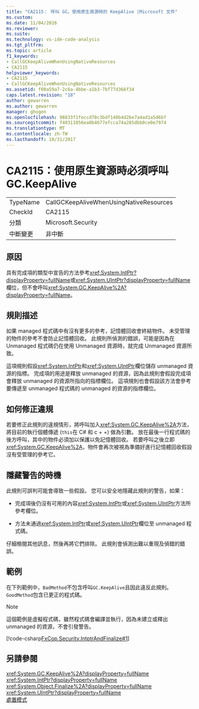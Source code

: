 ```yaml
---
title: "CA2115： 呼叫 GC。使用原生資源時的 KeepAlive |Microsoft 文件"
ms.custom: 
ms.date: 11/04/2016
ms.reviewer: 
ms.suite: 
ms.technology: vs-ide-code-analysis
ms.tgt_pltfrm: 
ms.topic: article
f1_keywords:
- CallGCKeepAliveWhenUsingNativeResources
- CA2115
helpviewer_keywords:
- CA2115
- CallGCKeepAliveWhenUsingNativeResources
ms.assetid: f00a59a7-2c6a-4bbe-a1b3-7bf77d366f34
caps.latest.revision: "18"
author: gewarren
ms.author: gewarren
manager: ghogen
ms.openlocfilehash: 98833f1feccd70c3bdf140b4d2be7a4ad1a5d6bf
ms.sourcegitcommit: f40311056ea0b4677efcca74a285dbb0ce0e7974
ms.translationtype: MT
ms.contentlocale: zh-TW
ms.lasthandoff: 10/31/2017
---
```

# <a name="ca2115-call-gckeepalive-when-using-native-resources"></a>CA2115：使用原生資源時必須呼叫 GC.KeepAlive
|||  
|-|-|  
|TypeName|CallGCKeepAliveWhenUsingNativeResources|  
|CheckId|CA2115|  
|分類|Microsoft.Security|  
|中斷變更|非中斷|  
  
## <a name="cause"></a>原因  
 具有完成項的類型中宣告的方法參考<xref:System.IntPtr?displayProperty=fullName>或<xref:System.UIntPtr?displayProperty=fullName>欄位，但不會呼叫<xref:System.GC.KeepAlive%2A?displayProperty=fullName>。  
  
## <a name="rule-description"></a>規則描述  
 如果 managed 程式碼中有沒有更多的參考，記憶體回收會終結物件。 未受管理的物件的參考不會防止記憶體回收。 此規則所偵測的錯誤，可能是因為在 Unmanaged 程式碼仍在使用 Unmanaged 資源時，就完成 Unmanaged 資源所致。  
  
 這項規則假設<xref:System.IntPtr>和<xref:System.UIntPtr>欄位儲存 unmanaged 資源的指標。 完成項的用途是釋放 unmanaged 的資源，因為此規則會假設完成項會釋放 unmanaged 的資源所指向的指標欄位。 這項規則也會假設該方法會參考要傳遞至 unmanaged 程式碼的 unmanaged 的資源的指標欄位。  
  
## <a name="how-to-fix-violations"></a>如何修正違規  
 若要修正此規則的違規情形，將呼叫加入<xref:System.GC.KeepAlive%2A>方法，將目前的執行個體傳遞 (`this`在 C# 和 c + +) 做為引數。 放在最後一行程式碼的後方呼叫，其中的物件必須加以保護以免記憶體回收。 若要呼叫之後立即<xref:System.GC.KeepAlive%2A>，物件會再次被視為準備好進行記憶體回收假設沒有受管理的參考它。  
  
## <a name="when-to-suppress-warnings"></a>隱藏警告的時機  
 此規則可誤判可能會導致一些假設。 您可以安全地隱藏此規則的警告，如果：  
  
-   完成項後仍沒有可用的內容<xref:System.IntPtr>或<xref:System.UIntPtr>方法所參考欄位。  
  
-   方法未通過<xref:System.IntPtr>或<xref:System.UIntPtr>欄位至 unmanaged 程式碼。  
  
 仔細檢閱其他訊息，然後再將它們排除。 此規則會偵測出難以重現及偵錯的錯誤。  
  
## <a name="example"></a>範例  
 在下列範例中，`BadMethod`不包含呼叫`GC.KeepAlive`且因此違反此規則。 `GoodMethod`包含已更正的程式碼。  
  
> [!NOTE]
>  這個範例是虛擬程式碼，雖然程式碼會編譯並執行，因為未建立或釋出 unmanaged 的資源，不會引發警告。  
  
 [!code-csharp[FxCop.Security.IntptrAndFinalize#1](../code-quality/codesnippet/CSharp/ca2115-call-gc-keepalive-when-using-native-resources_1.cs)]  
  
## <a name="see-also"></a>另請參閱  
 <xref:System.GC.KeepAlive%2A?displayProperty=fullName>   
 <xref:System.IntPtr?displayProperty=fullName>   
 <xref:System.Object.Finalize%2A?displayProperty=fullName>   
 <xref:System.UIntPtr?displayProperty=fullName>   
 [處置模式](/dotnet/standard/design-guidelines/dispose-pattern)